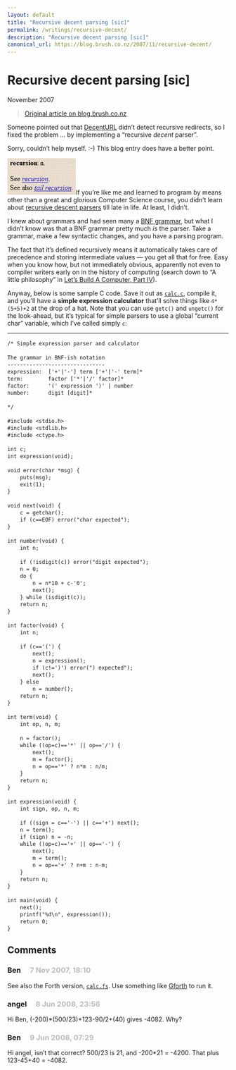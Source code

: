 ```yaml
---
layout: default
title: "Recursive decent parsing [sic]"
permalink: /writings/recursive-decent/
description: "Recursive decent parsing [sic]"
canonical_url: https://blog.brush.co.nz/2007/11/recursive-decent/
---
```

<h1>Recursive decent parsing [sic]</h1>
<p class="subtitle">November 2007</p>

> [Original article on blog.brush.co.nz](https://blog.brush.co.nz/2007/11/recursive-decent/)


<p>Someone pointed out that <a href="http://decenturl.com/">DecentURL</a> didn’t detect recursive redirects, so I fixed the problem … by implementing a “recursive <i>decent</i> parser”.</p>

<p>Sorry, couldn’t help myself. :-) This blog entry does have a better point.</p>

<p><a href="http://catb.org/~esr/jargon/html/R/recursion.html"><img style="width:auto" alt="Recursion" class="right border" height="83" src="/images/brushblog/2007_11_recursion.png" width="156"/></a>If you’re like me and learned to program by means other than a great and glorious Computer Science course, you didn’t learn about <a href="http://en.wikipedia.org/wiki/Recursive_descent_parser">recursive descent parsers</a> till late in life. At least, I didn’t.</p>

<p>I knew about grammars and had seen many a <a href="http://en.wikipedia.org/wiki/Backus%E2%80%93Naur_form">BNF grammar</a>, but what I didn’t know was that a BNF grammar pretty much <em>is</em> the parser. Take a grammar, make a few syntactic changes, and you have a parsing program.</p>

<p>The fact that it’s defined recursively means it automatically takes care of precedence and storing intermediate values — you get all that for free. Easy when you know how, but not immediately obvious, apparently not even to compiler writers early on in the history of computing (search down to “A little philosophy” in <a href="http://compilers.iecc.com/crenshaw/tutor4.txt">Let’s Build A Computer, Part IV</a>).</p>

<p>Anyway, below is some sample C code. Save it out as <code><a href="/wp-content/uploads/2017/10/2007_11_calc.c.txt" title="Don't click this">calc.c</a></code>, compile it, and you’ll have a <strong>simple expression calculator</strong> that’ll solve things like <code>4*(5+5)+2</code> at the drop of a hat. Note that you can use <code>getc()</code> and <code>ungetc()</code> for the look-ahead, but it’s typical for simple parsers to use a global “current char” variable, which I’ve called simply <code>c</code>: <span id="more-67"></span></p>

<hr/>

<pre class="prettyprint"><code>/* Simple expression parser and calculator

The grammar in BNF-ish notation
-------------------------------
expression:  ['+'|'-'] term ['+'|'-' term]*
term:        factor ['*'|'/' factor]*
factor:      '(' expression ')' | number
number:      digit [digit]*

*/

#include &lt;stdio.h&gt;
#include &lt;stdlib.h&gt;
#include &lt;ctype.h&gt;

int c;
int expression(void);

void error(char *msg) {
    puts(msg);
    exit(1);
}

void next(void) {
    c = getchar();
    if (c==EOF) error("char expected");
}

int number(void) {
    int n;

    if (!isdigit(c)) error("digit expected");
    n = 0;
    do {
        n = n*10 + c-'0';
        next();
    } while (isdigit(c));
    return n;
}

int factor(void) {
    int n;

    if (c=='(') {
        next();
        n = expression();
        if (c!=')') error(") expected");
        next();
    } else
        n = number();
    return n;
}

int term(void) {
    int op, n, m;

    n = factor();
    while ((op=c)=='*' || op=='/') {
        next();
        m = factor();
        n = op=='*' ? n*m : n/m;
    }
    return n;
}

int expression(void) {
    int sign, op, n, m;

    if ((sign = c=='-') || c=='+') next();
    n = term();
    if (sign) n = -n;
    while ((op=c)=='+' || op=='-') {
        next();
        m = term();
        n = op=='+' ? n+m : n-m;
    }
    return n;
}

int main(void) {
    next();
    printf("%d\n", expression());
    return 0;
}
</code></pre>



<h2>Comments</h2>

<h3>Ben <span style="padding-left: 1em; color: #bbb;">7 Nov 2007, 18:10</span></h3>

<p>See also the Forth version, <a href="http://blog.brush.co.nz/wp-content/uploads/2017/10/2007_11_calc.fs_.txt" rel="nofollow"><code>calc.fs</code></a>. Use something like <a href="http://www.jwdt.com/~paysan/gforth.html" rel="nofollow">Gforth</a> to run it.</p>

<h3>angel <span style="padding-left: 1em; color: #bbb;">8 Jun 2008, 23:56</span></h3>

<p>Hi Ben,
(-200)*(500/23)+123-90/2+(40) gives -4082. Why?</p>

<h3>Ben <span style="padding-left: 1em; color: #bbb;">9 Jun 2008, 07:29</span></h3>

<p>Hi angel, isn’t that correct? 500/23 is 21, and -200*21 = -4200. That plus 123-45+40 = -4082.</p>

